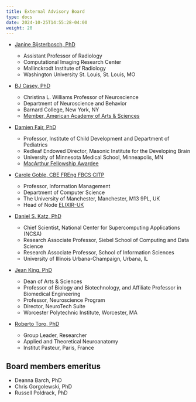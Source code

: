 ```yaml
---
title: External Advisory Board
type: docs
date: 2024-10-25T14:55:28-04:00
weight: 20
---
```


- [Janine Bijsterbosch, PhD](https://www.mir.wustl.edu/employees/janine-bijsterbosch/)
    - Assistant Professor of Radiology
    - Computational Imaging Research Center
    - Mallinckrodt Institute of Radiology
    - Washington University St. Louis, St. Louis, MO

- [BJ Casey, PhD](https://barnard.edu/profiles/bj-casey)
    - Christina L. Williams Professor of Neuroscience
    - Department of Neuroscience and Behavior
    - Barnard College, New York, NY
    - [Member, American Academy of Arts & Sciences](https://www.amacad.org/person/bj-casey)

- [Damien Fair, PhD](https://midb.umn.edu/staff/damien-fair)
    - Professor, Institute of Child Development and Department of Pediatrics
    - Redleaf Endowed Director, Masonic Institute for the Developing Brain
    - University of Minnesota Medical School, Minneapolis, MN
    - [MacArthur Fellowship Awardee](https://www.macfound.org/fellows/class-of-2020/damien-fair#searchresults)

- [Carole Goble, CBE FREng FBCS CITP](https://research.manchester.ac.uk/en/persons/carole.goble)
    - Professor, Information Management
    - Department of Computer Science
    - The University of Manchester, Manchester, M13 9PL, UK
    - Head of Node [ELIXIR-UK](https://elixiruknode.org/)

- [Daniel S. Katz, PhD](https://danielskatz.org/)
    - Chief Scientist, National Center for Supercomputing Applications (NCSA)
    - Research Associate Professor, Siebel School of Computing and Data Science
    - Research Associate Professor, School of Information Sciences
    - University of Illinois Urbana-Champaign, Urbana, IL

- [Jean King, PhD](https://www.wpi.edu/people/faculty/jaking)
    - Dean of Arts & Sciences
    - Professor of Biology and Biotechnology, and Affiliate Professor in Biomedical Engineering
    - Professor, Neuroscience Program
    - Director, NeuroTech Suite
    - Worcester Polytechnic Institute, Worcester, MA

- [Roberto Toro, PhD](https://research.pasteur.fr/en/member/roberto-toro/)
    - Group Leader, Researcher
    - Applied and Theoretical Neuroanatomy
    - Institut Pasteur, Paris, France

## Board members emeritus

- Deanna Barch, PhD
- Chris Gorgolewski, PhD
- Russell Poldrack, PhD
